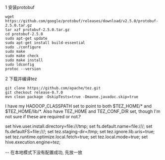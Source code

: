 1 安装protobuf
```
wget https://github.com/google/protobuf/releases/download/v2.5.0/protobuf-2.5.0.tar.gz
tar xzf protobuf-2.5.0.tar.gz
cd protobuf-2.5.0
sudo apt-get update
sudo apt-get install build-essential
sudo ./configure
sudo make
sudo make check
sudo make install 
sudo ldconfig
protoc --version
```

2 下载并编译tez
```
git clone https://github.com/apache/tez.git
git checkout release-0.7.0
mvn clean package -DskipTests=true -Dmavne.javadoc.skip=true
```


I have my HADOOP_CLASSPATH set to point to both $TEZ_HOME/* and $TEZ_HOME/lib/*. Also have TEZ_H0ME and TEZ_CONF_DIR set, though I'm not sure if these are required or not.?

set hive.user.install.directory=file:///tmp;
set fs.default.name=file:///;
set fs.defaultFS=file:///;
set tez.staging-dir=/tmp;
set tez.ignore.lib.uris=true;
set tez.runtime.optimize.local.fetch=true;
set tez.local.mode=true;
set hive.execution.engine=tez;

-- 在本地模式下没有配置成功, 先放一放
